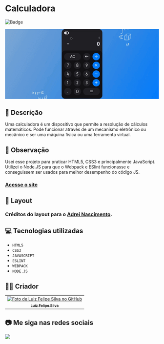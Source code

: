 # Calculadora

![Badge](http://img.shields.io/static/v1?label=STATUS&message=CONCLUIDO&color=GREEN&style=for-the-badge)

<img src="https://github.com/luizfelipe9627/calculadora/blob/main/src/assets/img/apresentacao.gif" alt="Apresentação da Calculadora">

## 📄 Descrição

Uma calculadora é um dispositivo que permite a resolução de cálculos matemáticos. Pode funcionar através de um mecanismo eletrônico ou mecânico e ser uma máquina física ou uma ferramenta virtual.

## 📑 Observação

Usei esse projeto para praticar HTML5, CSS3 e principalmente JavaScript. Utilizei o Node.JS para que o Webpack e ESlint funcionasse e conseguissem ser usados para melhor desempenho do código JS.

### <a href="https://luizfelipe9627-calculadora.netlify.app">Acesse o site</a>

## 🎨 Layout

### Créditos do layout para o <a href="https://www.figma.com/community/file/1233536186431750478">Adrei Nascimento</a>.

## 💻 Tecnologias utilizadas

- `HTML5`
- `CSS3`  
- `JAVASCRIPT`
- `ESLINT`
- `WEBPACK`
- `NODE.JS`

## 🧑‍💻 Criador

<table>
  <tr>
    <td align="center">
      <a href="https://github.com/luizfelipe9627">
        <img src="https://github.com/luizfelipe9627.png" width="100px;" alt="Foto de Luiz Felipe Silva no GitHub"/><br>
        <sub>
          <b>Luiz Felipe Silva</b>
        </sub>
      </a>
    </td>
  </tr>
</table>

## 📷 Me siga nas redes sociais<br>

<p align="left">
  <a href="https://www.linkedin.com/in/luizfelipe9627/" target="_blank"><img src="https://img.shields.io/badge/-LinkedIn-%230077B5?style=for-the-badge&logo=linkedin&logoColor=white"></a>
</p>

